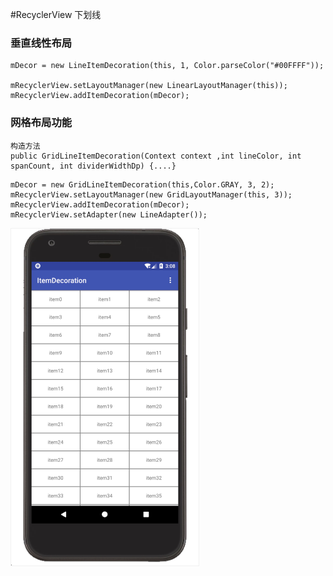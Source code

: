 #RecyclerView 下划线
### 垂直线性布局

```
mDecor = new LineItemDecoration(this, 1, Color.parseColor("#00FFFF"));

mRecyclerView.setLayoutManager(new LinearLayoutManager(this));
mRecyclerView.addItemDecoration(mDecor);
```
### 网格布局功能
```
构造方法
public GridLineItemDecoration(Context context ,int lineColor, int spanCount, int dividerWidthDp) {....}
```
```
mDecor = new GridLineItemDecoration(this,Color.GRAY, 3, 2);
mRecyclerView.setLayoutManager(new GridLayoutManager(this, 3));
mRecyclerView.addItemDecoration(mDecor);
mRecyclerView.setAdapter(new LineAdapter());
```
<div><img src='https://github.com/YaYaG/ItemDecoration/blob/yayaG/imgs/grid.jpg' width="300px" style='border: #f1f1f1 solid 1px'/></div>

